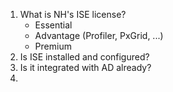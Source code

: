 1. What is NH's ISE license? 
	- Essential
	- Advantage (Profiler, PxGrid, ...)
	- Premium
2. Is ISE installed and configured?
3. Is it integrated with AD already?
4. 